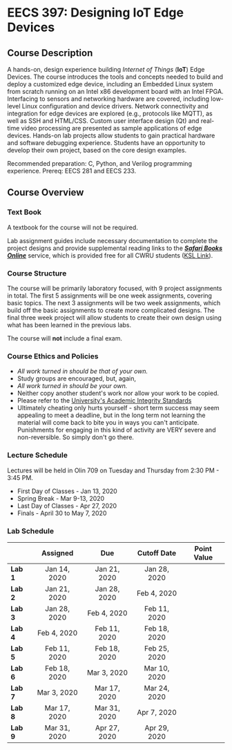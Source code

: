 # EECS 397: Designing IoT Edge Devices

## Course Description


A hands-on, design experience building _Internet of Things_ (**IoT**) Edge Devices. The course introduces the tools and concepts needed to build and deploy a customized edge device, including an Embedded Linux system from scratch running on an Intel x86 development board with an Intel FPGA.  Interfacing to sensors and networking hardware are covered, including low-level Linux configuration and device drivers.  Network connectivity and integration for edge devices are explored (e.g., protocols like MQTT), as well as SSH and HTML/CSS. Custom user interface design (Qt) and real-time video processing are presented as sample applications of edge devices.  Hands-on lab projects allow students to gain practical hardware and software debugging experience. Students have an opportunity to develop their own project, based on the core design examples.

Recommended preparation: C, Python, and Verilog programming experience. Prereq: EECS 281 and EECS 233.  


## Course Overview


### Text Book

A textbook for the course will not be required. 

Lab assignment guides include necessary documentation to complete the project designs and provide supplemental reading links to the ***[Safari Books Online](https://learning.oreilly.com/home/)*** service, which is provided free for all CWRU students ([KSL Link](https://safarijv.auth0.com/authorize?client_id=UtNi1m1IRXgzYFIwZrhSxell9EDRaL2v&response_type=code&redirect_uri=https%3A%2F%2Flearning.oreilly.com%2Fcomplete%2Fauth0%2Doauth2%2F&state=/home/&connection=case-western-reserve-university)). 


### Course Structure

The course will be primarily laboratory focused, with 9 project assignments in total.  The first 5 assignments will be one week assignments, covering basic topics.  The next 3 assignments will be two week assignments, which build off the basic assignments to create more complicated designs.  The final three week project will allow students to create their own design using what has been learned in the previous labs.

The course will **not** include a final exam.

### Course Ethics and Policies

* _All work turned in should be that of your own._
* Study groups are encouraged, but, again,
* _All work turned in should be your own._
* Neither copy another student's work nor allow your work to be copied.
* Please refer to the [University's Academic Integrity Standards](http://www.case.edu/provost/ugstudies/acintegrity.htm)
* Ultimately cheating only hurts yourself - short term success may seem appealing to meet a deadline, but in the long term not learning the material will come back to bite you in ways you can't anticipate.   Punishments for engaging in this kind of activity are VERY severe and non-reversible.  So simply don't go there.


### Lecture Schedule

Lectures will be held in Olin 709 on Tuesday and Thursday from 2:30 PM - 3:45 PM.

* First Day of Classes - Jan 13, 2020
* Spring Break - Mar 9-13, 2020
* Last Day of Classes - Apr 27, 2020
* Finals - April 30 to May 7, 2020


### Lab Schedule

|            |   Assigned   |      Due     |  Cutoff Date |  Point Value |
|------------|:------------:|:------------:|:------------:|:------------:|
| **Lab 1**  | Jan 14, 2020 | Jan 21, 2020 | Jan 28, 2020 |   |
| **Lab 2**  | Jan 21, 2020 | Jan 28, 2020 | Feb  4, 2020 |   |
| **Lab 3**  | Jan 28, 2020 | Feb  4, 2020 | Feb 11, 2020 |   |
| **Lab 4**  | Feb  4, 2020 | Feb 11, 2020 | Feb 18, 2020 |   |
| **Lab 5**  | Feb 11, 2020 | Feb 18, 2020 | Feb 25, 2020 |   |
| **Lab 6**  | Feb 18, 2020 | Mar  3, 2020 | Mar 10, 2020 |   |
| **Lab 7**  | Mar  3, 2020 | Mar 17, 2020 | Mar 24, 2020 |   |
| **Lab 8**  | Mar 17, 2020 | Mar 31, 2020 | Apr  7, 2020 |   |
| **Lab 9**  | Mar 31, 2020 | Apr 27, 2020 | Apr 29, 2020 |   |

